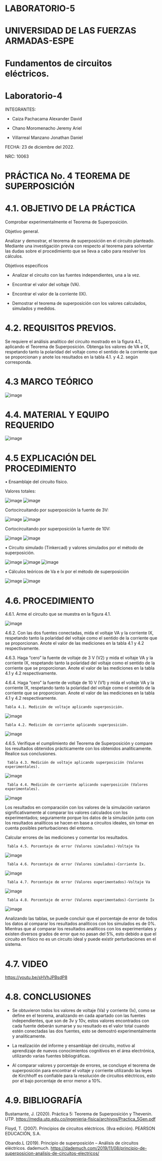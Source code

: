 # LABORATORIO-5
# UNIVERSIDAD DE LAS FUERZAS ARMADAS-ESPE
# Fundamentos de circuitos eléctricos.
# Laboratorio-4

INTEGRANTES: 

  - Caiza Pachacama Alexander David
  
  - Chano Moromenacho Jeremy Ariel
  
  - Villarreal Manzano Jonathan Daniel

FECHA: 23 de diciembre del 2022.

NRC: 10063

# PRÁCTICA No. 4 TEOREMA DE SUPERPOSICIÓN
# 4.1. OBJETIVO DE LA PRÁCTICA
 Comprobar experimentalmente el Teorema de Superposición.
 
  Objetivo general.
  
  Analizar y demostrar, el teorema de superposición en el circuito planteado. Mediante una investigación previa con respecto al teorema para solventar las dudas sobre el procedimiento que se lleva a cabo para resolver los cálculos.
  
  Objetivos específicos
  
  - Analizar el circuito con las fuentes independientes, una a la vez.
   
  - Encontrar el valor del voltaje (VA).
   
  - Encontrar el valor de la corriente (IX).
  
  - Demostrar el teorema de superposición con los valores calculados, simulados y medidos.
  
# 4.2. REQUISITOS PREVIOS.

Se requiere el análisis analítico del circuito mostrado en la figura 4.1., aplicando el Teorema de Superposición. Obtenga los valores de VA e IX, respetando tanto la polaridad del voltaje como el sentido de la corriente que se proporcionan y anote los resultados en la tabla 4.1. y 4.2. según corresponda.

# 4.3 MARCO TEÓRICO

![image](https://user-images.githubusercontent.com/117781501/209352594-efa39b57-8fe1-4348-8e0c-0b4ba36d961c.png)


# 4.4. MATERIAL Y EQUIPO REQUERIDO

![image](https://user-images.githubusercontent.com/117781501/209268232-34607236-7d6f-49f2-bf0d-3fab4eaaf79d.png)

# 4.5 EXPLICACIÓN DEL PROCEDIMIENTO

•	Ensamblaje del circuito físico.

Valores totales:

![image](https://user-images.githubusercontent.com/117781501/209268318-24c9011e-9a07-4a10-ae3a-0d4bb9b8e0f2.png)
![image](https://user-images.githubusercontent.com/117781501/209268328-1a265716-db28-4eae-ac01-f43eec07ba1e.png)

Cortocircuitando por superposición la fuente de 3V:

![image](https://user-images.githubusercontent.com/117781501/209268385-2a6d54a0-75af-4ebb-963e-fe1798386c50.png)
![image](https://user-images.githubusercontent.com/117781501/209268390-74fcaf87-0639-4ab6-8ff0-ca1bd3b3f313.png)

Cortocircuitando por superposición la fuente de 10V:

![image](https://user-images.githubusercontent.com/117781501/209268421-5e183881-a0c3-4468-94b3-2564499e8a1f.png)
![image](https://user-images.githubusercontent.com/117781501/209268457-50b84692-00a2-48c7-9126-7c77bbbbe569.png)

•	Circuito simulado (Tinkercad) y valores simulados por el método de superposición.

![image](https://user-images.githubusercontent.com/117781501/209268496-7d0e666a-93f8-473c-84e8-b20b5322594d.png)
![image](https://user-images.githubusercontent.com/117781501/209268507-677de99f-208f-4489-b981-08c9772cb3a5.png)
![image](https://user-images.githubusercontent.com/117781501/209268524-06485e8b-36e5-4423-a60c-5c7f084b45d6.png)

•	Cálculos teóricos de Va e Ix por el método de superposición 

![image](https://user-images.githubusercontent.com/117781501/209268861-37034d29-e93c-457c-88f4-be84c11d75a1.png)
![image](https://user-images.githubusercontent.com/117781501/209268867-6fad07e7-d3b4-49a8-b9a5-d49480b9f0b9.png)

# 4.6. PROCEDIMIENTO

4.6.1. Arme el circuito que se muestra en la figura 4.1.

![image](https://user-images.githubusercontent.com/117781501/209268908-ef53111a-3cb3-48ce-9a70-8f9e795a61c3.png)

4.6.2. Con las dos fuentes conectadas, mida el voltaje VA y la corriente IX, respetando tanto la polaridad del voltaje como el sentido de la corriente que se proporcionan. Anote el valor de las mediciones en la tabla 4.1 y 4.2 respectivamente.
     
4.6.3. Haga “cero” la fuente de voltaje de 3 V (V2) y mida el voltaje VA y la corriente IX, respetando tanto la polaridad del voltaje como el sentido de la corriente que se proporcionan. Anote el valor de las mediciones en la tabla 4.1 y 4.2 respectivamente.
          
4.6.4. Haga “cero” la fuente de voltaje de 10 V (V1) y mida el voltaje VA y la corriente IX, respetando tanto la polaridad del voltaje como el sentido de la corriente que se proporcionan. Anote el valor de las mediciones en la tabla 4.1 y 4.2 respectivamente.
 
    Tabla 4.1. Medición de voltaje aplicando superposición.
 ![image](https://user-images.githubusercontent.com/117781501/209269034-acea762b-2967-4fee-a9c4-b952113f3dbd.png)

    Tabla 4.2. Medición de corriente aplicando superposición.
 ![image](https://user-images.githubusercontent.com/117781501/209269158-2d5f701c-a9f4-47ee-ae70-38645e09d166.png)

4.6.5. Verifique el cumplimiento del Teorema de Superposición y compare los resultados obtenidos prácticamente con los obtenidos analíticamente. Realice sus conclusiones.

     Tabla 4.3. Medición de voltaje aplicando superposición (Valores experimentales).
![image](https://user-images.githubusercontent.com/117781501/209269773-8f2ddb03-d093-4405-9983-8ebd3392b841.png)

     Tabla 4.4. Medición de corriente aplicando superposición (Valores experimentales).
![image](https://user-images.githubusercontent.com/117781501/209269838-8cc11247-ce81-4467-a3f5-8ecc0da73778.png)

Los resultados en comparación con los valores de la simulación variaron significativamente al comparar los valores calculados con los experimentados; seguramente porque los datos de la simulación junto con los resultados analíticos se hacen en base a circuitos ideales, sin tomar en cuenta posibles perturbaciones del entorno. 

Calcular errores de las mediciones y comentar los resultados.

     Tabla 4.5. Porcentaje de error (Valores simulados)-Voltaje Va
![image](https://user-images.githubusercontent.com/117781501/209269954-ae3fa173-bd05-4159-9b90-0477f133723e.png)

     Tabla 4.6. Porcentaje de error (Valores simulados)-Corriente Ix.
![image](https://user-images.githubusercontent.com/117781501/209269996-7ba5e248-d2a1-45a4-b149-fe05207b98f9.png)

     Tabla 4.7. Porcentaje de error (Valores experimentados)-Voltaje Va
![image](https://user-images.githubusercontent.com/117781501/209270074-98f7e1d1-4e89-47fc-a131-bd1b2512da95.png)

     Tabla 4.8. Porcentaje de error (Valores experimentados)-Corriente Ix
![image](https://user-images.githubusercontent.com/117781501/209270112-df58a90e-3cf5-4eca-9cfb-d9f76c0e37f8.png)

Analizando las tablas, se puede concluir que el porcentaje de error de todos los datos al comparar los resultados analíticos con los simulados es de 0%. Mientras que al comparar los resultados analíticos con los experimentales y existen diversos grados de error que no pasan del 5%, esto debido a que el circuito en físico no es un circuito ideal y puede existir perturbaciones en el sistema. 

# 4.7. VIDEO

https://youtu.be/sHVhJPBsdP8

# 4.8. CONCLUSIONES

-	Se obtuvieron todos los valores de voltaje (Va) y corriente (Ix), como se define en el teorema, analizando en cada apartado con las fuentes independientes, que son de 3v y 10v, estos valores encontrados con cada fuente deberán sumarse y su resultado es el valor total cuando estén conectadas las dos fuentes, esto se demostró experimentalmente y analíticamente. 

-	La realización del informe y ensamblaje del circuito, motivo al aprendizaje de nuevos conocimientos cognitivos en el área electrónica, utilizando varias fuentes bibliográficas.

-	Al comparar valores y porcentaje de errores, se concluye el teorema de superposición para encontrar el voltaje y corriente utilizando las leyes de Kirchhoff es confiable para la resolución de circuitos eléctricos, esto por el bajo porcentaje de error menor a 10%.

# 4.9. BIBLIOGRAFÍA

Bustamante, J. (2020). Práctica 5: Teorema de Superposición y Thevenin. UTP. https://media.utp.edu.co/ingenieria-fisica/archivos/Practica_5Gen.pdf 

Floyd, T. (2007). Principios de circuitos eléctricos. (8va edición). PEARSON EDUCACIÓN, S.A.

Obando.L (2019). Principio de superposición – Análisis de circuitos eléctricos. dademuch. https://dademuch.com/2019/11/08/principio-de-superposicion-analisis-de-circuitos-electricos/
